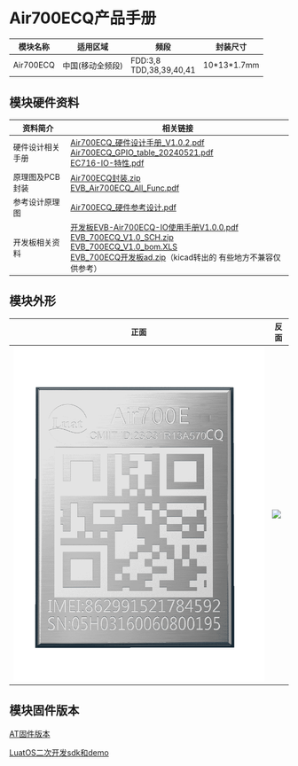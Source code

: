 # Air700ECQ产品手册

| 模块名称  | 适用区域         | 频段                             | 封装尺寸    |
| --------- | ---------------- | -------------------------------- | ----------- |
| Air700ECQ | 中国(移动全频段) | FDD:3,8 <br />TDD,38,39,40,41 | 10\*13\*1.7mm |

## 模块硬件资料

| 资料简介         | 相关链接                                                     |
| ---------------- | ------------------------------------------------------------ |
| 硬件设计相关手册 | [Air700ECQ_硬件设计手册_V1.0.2.pdf](https://cdn.openluat-luatcommunity.openluat.com/attachment/20241011160412544_Air700ECQ_硬件设计手册_V1.0.2.pdf)  <br />[Air700ECQ_GPIO_table_20240521.pdf](https://cdn.openluat-luatcommunity.openluat.com/attachment/20240521095504789_Air780EL&780ETGG&780ETG&700EL&700EY&700EC_GPIO_table_20240521.pdf)<br />[EC716-IO-特性.pdf](https://cdn.openluat-luatcommunity.openluat.com/attachment/20240508154944217_EC716-IO-特性.pdf) |
| 原理图及PCB封装  | [Air700ECQ封装.zip](https://cdn.openluat-luatcommunity.openluat.com/attachment/20231225171117125_Air700EL&700EY封装.zip)<br />[EVB_Air700ECQ_All_Func.pdf](https://cdn.openluat-luatcommunity.openluat.com/attachment/20240816170227359_EVB_Air700EX_All_Func.pdf) |
| 参考设计原理图   | [Air700ECQ_硬件参考设计.pdf](https://cdn.openluat-luatcommunity.openluat.com/attachment/20240228162252366_Air700EL_硬件参考设计.pdf) |
| 开发板相关资料   | [开发板EVB-Air700ECQ-IO使用手册V1.0.0.pdf](https://cdn.openluat-luatcommunity.openluat.com/attachment/20240816172628952_开发板EVB-Air700ECQ-IO使用手册V1.0.0.pdf)<br />[EVB_700ECQ_V1.0_SCH.zip](https://cdn.openluat-luatcommunity.openluat.com/attachment/20230308153627280_EVB_Air700E_V1.0_SCH.zip)<br />[EVB_700ECQ_V1.0_bom.XLS](https://cdn.openluat-luatcommunity.openluat.com/attachment/20230331111453962_EVB_Air700E_V1.0_bom.XLS)<br />[EVB_700ECQ开发板ad.zip](https://cdn.openluat-luatcommunity.openluat.com/attachment/20230510094340802_EVB_Air700E开发板ad.zip)（kicad转出的 有些地方不兼容仅供参考） |

## 模块外形

| 正面                        | 反面                          |
| --------------------------- | ----------------------------- |
| ![](./image/700ECQ正面.png) | ![](./image/700E系列反面.png) |

## 模块固件版本

[AT固件版本](https://docs.openluat.com/air700ecq/at/firmware/)

[LuatOS二次开发sdk和demo](https://docs.openluat.com/air700ecq/luatos/firmware/)
